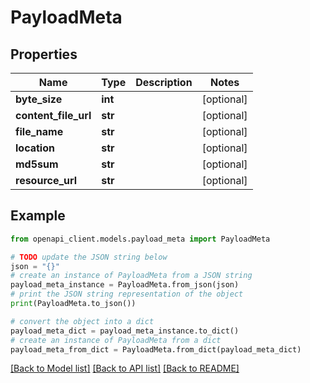 # PayloadMeta


## Properties

Name | Type | Description | Notes
------------ | ------------- | ------------- | -------------
**byte_size** | **int** |  | [optional] 
**content_file_url** | **str** |  | [optional] 
**file_name** | **str** |  | [optional] 
**location** | **str** |  | [optional] 
**md5sum** | **str** |  | [optional] 
**resource_url** | **str** |  | [optional] 

## Example

```python
from openapi_client.models.payload_meta import PayloadMeta

# TODO update the JSON string below
json = "{}"
# create an instance of PayloadMeta from a JSON string
payload_meta_instance = PayloadMeta.from_json(json)
# print the JSON string representation of the object
print(PayloadMeta.to_json())

# convert the object into a dict
payload_meta_dict = payload_meta_instance.to_dict()
# create an instance of PayloadMeta from a dict
payload_meta_from_dict = PayloadMeta.from_dict(payload_meta_dict)
```
[[Back to Model list]](../README.md#documentation-for-models) [[Back to API list]](../README.md#documentation-for-api-endpoints) [[Back to README]](../README.md)


